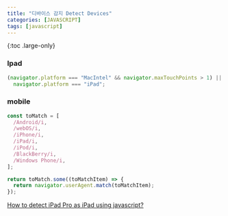 ```yaml
---
title: "디바이스 감지 Detect Devices"
categories: [JAVASCRIPT]
tags: [javascript]
---
```


{:toc .large-only}

### Ipad

```js
(navigator.platform === "MacIntel" && navigator.maxTouchPoints > 1) ||
  navigator.platform === "iPad";
```

### mobile

```js
const toMatch = [
  /Android/i,
  /webOS/i,
  /iPhone/i,
  /iPad/i,
  /iPod/i,
  /BlackBerry/i,
  /Windows Phone/i,
];

return toMatch.some((toMatchItem) => {
  return navigator.userAgent.match(toMatchItem);
});
```

[How to detect iPad Pro as iPad using javascript?](https://stackoverflow.com/questions/57776001/how-to-detect-ipad-pro-as-ipad-using-javascript)
